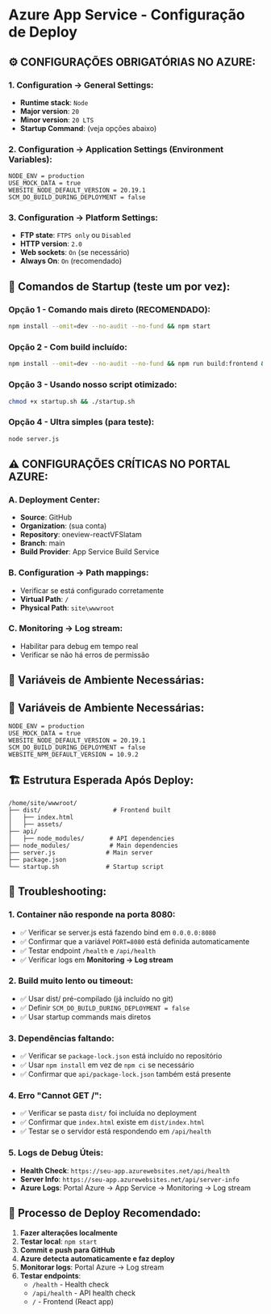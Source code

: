 # Azure App Service - Configuração de Deploy

## ⚙️ CONFIGURAÇÕES OBRIGATÓRIAS NO AZURE:

### 1. **Configuration → General Settings:**
- **Runtime stack**: `Node`
- **Major version**: `20`
- **Minor version**: `20 LTS`
- **Startup Command**: (veja opções abaixo)

### 2. **Configuration → Application Settings (Environment Variables):**
```
NODE_ENV = production
USE_MOCK_DATA = true
WEBSITE_NODE_DEFAULT_VERSION = 20.19.1
SCM_DO_BUILD_DURING_DEPLOYMENT = false
```

### 3. **Configuration → Platform Settings:**
- **FTP state**: `FTPS only` ou `Disabled`
- **HTTP version**: `2.0`
- **Web sockets**: `On` (se necessário)
- **Always On**: `On` (recomendado)

## 🚀 Comandos de Startup (teste um por vez):

### Opção 1 - Comando mais direto (RECOMENDADO):
```bash
npm install --omit=dev --no-audit --no-fund && npm start
```

### Opção 2 - Com build incluído:
```bash
npm install --omit=dev --no-audit --no-fund && npm run build:frontend && cd api && npm install --omit=dev --no-audit --no-fund && cd .. && node server.js
```

### Opção 3 - Usando nosso script otimizado:
```bash
chmod +x startup.sh && ./startup.sh
```

### Opção 4 - Ultra simples (para teste):
```bash
node server.js
```

## ⚠️ CONFIGURAÇÕES CRÍTICAS NO PORTAL AZURE:

### A. **Deployment Center:**
- **Source**: GitHub
- **Organization**: (sua conta)
- **Repository**: oneview-reactVFSlatam
- **Branch**: main
- **Build Provider**: App Service Build Service

### B. **Configuration → Path mappings:**
- Verificar se está configurado corretamente
- **Virtual Path**: `/`
- **Physical Path**: `site\wwwroot`

### C. **Monitoring → Log stream:**
- Habilitar para debug em tempo real
- Verificar se não há erros de permissão

## 🔧 Variáveis de Ambiente Necessárias:
## 🔧 Variáveis de Ambiente Necessárias:
```
NODE_ENV = production
USE_MOCK_DATA = true
WEBSITE_NODE_DEFAULT_VERSION = 20.19.1
SCM_DO_BUILD_DURING_DEPLOYMENT = false
WEBSITE_NPM_DEFAULT_VERSION = 10.9.2
```

## 🏗️ Estrutura Esperada Após Deploy:
```
/home/site/wwwroot/
├── dist/                    # Frontend built
│   ├── index.html
│   ├── assets/
├── api/
│   ├── node_modules/       # API dependencies
├── node_modules/           # Main dependencies
├── server.js              # Main server
├── package.json
└── startup.sh             # Startup script
```

## 🚨 Troubleshooting:

### 1. **Container não responde na porta 8080:**
- ✅ Verificar se server.js está fazendo bind em `0.0.0.0:8080`
- ✅ Confirmar que a variável `PORT=8080` está definida automaticamente
- ✅ Testar endpoint `/health` e `/api/health`
- ✅ Verificar logs em **Monitoring → Log stream**

### 2. **Build muito lento ou timeout:**
- ✅ Usar dist/ pré-compilado (já incluído no git)
- ✅ Definir `SCM_DO_BUILD_DURING_DEPLOYMENT = false`
- ✅ Usar startup commands mais diretos

### 3. **Dependências faltando:**
- ✅ Verificar se `package-lock.json` está incluído no repositório
- ✅ Usar `npm install` em vez de `npm ci` se necessário
- ✅ Confirmar que `api/package-lock.json` também está presente

### 4. **Erro "Cannot GET /":**
- ✅ Verificar se pasta `dist/` foi incluída no deployment
- ✅ Confirmar que `index.html` existe em `dist/index.html`
- ✅ Testar se o servidor está respondendo em `/api/health`

### 5. **Logs de Debug Úteis:**
- **Health Check**: `https://seu-app.azurewebsites.net/api/health`
- **Server Info**: `https://seu-app.azurewebsites.net/api/server-info`
- **Azure Logs**: Portal Azure → App Service → Monitoring → Log stream

## 🔄 Processo de Deploy Recomendado:

1. **Fazer alterações localmente**
2. **Testar local**: `npm start`
3. **Commit e push para GitHub**
4. **Azure detecta automaticamente e faz deploy**
5. **Monitorar logs**: Portal Azure → Log stream
6. **Testar endpoints**:
   - `/health` - Health check
   - `/api/health` - API health check
   - `/` - Frontend (React app)
